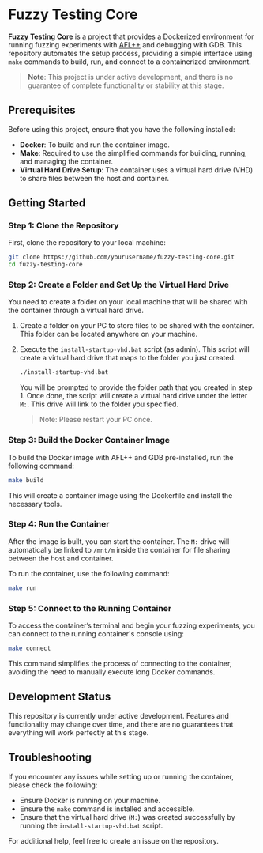 # Fuzzy Testing Core

**Fuzzy Testing Core** is a project that provides a Dockerized environment for running fuzzing experiments with [AFL++](https://github.com/AFLplusplus/AFLplusplus) and debugging with GDB. This repository automates the setup process, providing a simple interface using `make` commands to build, run, and connect to a containerized environment.

> **Note**: This project is under active development, and there is no guarantee of complete functionality or stability at this stage.

## Prerequisites

Before using this project, ensure that you have the following installed:

- **Docker**: To build and run the container image.
- **Make**: Required to use the simplified commands for building, running, and managing the container.
- **Virtual Hard Drive Setup**: The container uses a virtual hard drive (VHD) to share files between the host and container.

## Getting Started

### Step 1: Clone the Repository

First, clone the repository to your local machine:

```bash
git clone https://github.com/yourusername/fuzzy-testing-core.git
cd fuzzy-testing-core
```

### Step 2: Create a Folder and Set Up the Virtual Hard Drive

You need to create a folder on your local machine that will be shared with the container through a virtual hard drive.

1. Create a folder on your PC to store files to be shared with the container. This folder can be located anywhere on your machine.
2. Execute the `install-startup-vhd.bat` script (as admin). This script will create a virtual hard drive that maps to the folder you just created.
   
   ```bash
   ./install-startup-vhd.bat
   ```

   You will be prompted to provide the folder path that you created in step 1. Once done, the script will create a virtual hard drive under the letter `M:`. This drive will link to the folder you specified.

   > Note: Please restart your PC once.


### Step 3: Build the Docker Container Image

To build the Docker image with AFL++ and GDB pre-installed, run the following command:

```bash
make build
```

This will create a container image using the Dockerfile and install the necessary tools.

### Step 4: Run the Container

After the image is built, you can start the container. The `M:` drive will automatically be linked to `/mnt/m` inside the container for file sharing between the host and container.

To run the container, use the following command:

```bash
make run
```

### Step 5: Connect to the Running Container

To access the container’s terminal and begin your fuzzing experiments, you can connect to the running container's console using:

```bash
make connect
```

This command simplifies the process of connecting to the container, avoiding the need to manually execute long Docker commands.

## Development Status

This repository is currently under active development. Features and functionality may change over time, and there are no guarantees that everything will work perfectly at this stage.

## Troubleshooting

If you encounter any issues while setting up or running the container, please check the following:

- Ensure Docker is running on your machine.
- Ensure the `make` command is installed and accessible.
- Ensure that the virtual hard drive (`M:`) was created successfully by running the `install-startup-vhd.bat` script.

For additional help, feel free to create an issue on the repository.
